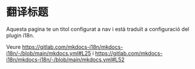 # 翻译标题


Aquesta pagina te un titol configurat a nav i està traduït a configuració del plugin i18n.

Veure <https://gitlab.com/mkdocs-i18n/mkdocs-i18n/-/blob/main/mkdocs.yml#L25> i <https://gitlab.com/mkdocs-i18n/mkdocs-i18n/-/blob/main/mkdocs.yml#L52>
